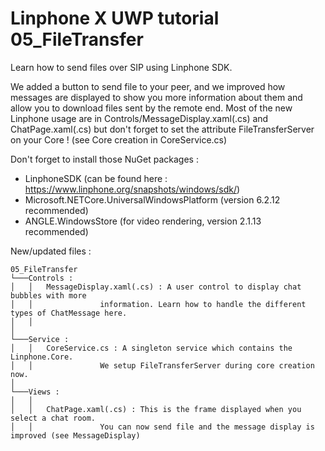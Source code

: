 ﻿Linphone X UWP tutorial 05_FileTransfer
========================================

Learn how to send files over SIP using Linphone SDK.

We added a button to send file to your peer, and we improved how messages are displayed to show 
you more information about them and allow you to download files sent by the remote end.
Most of the new Linphone usage are in Controls/MessageDisplay.xaml(.cs) and ChatPage.xaml(.cs) but don't
forget to set the attribute FileTransferServer on your Core ! (see Core creation in CoreService.cs)

Don't forget to install those NuGet packages :
 - LinphoneSDK (can be found here : https://www.linphone.org/snapshots/windows/sdk/)
 - Microsoft.NETCore.UniversalWindowsPlatform (version 6.2.12 recommended)
 - ANGLE.WindowsStore (for video rendering, version 2.1.13 recommended)

New/updated files :

```
05_FileTransfer
└───Controls :
│   │   MessageDisplay.xaml(.cs) : A user control to display chat bubbles with more
│   │               information. Learn how to handle the different types of ChatMessage here.
│   │
│
└───Service :
│   │   CoreService.cs : A singleton service which contains the Linphone.Core. 
│   │               We setup FileTransferServer during core creation now.
│
└───Views :
│   │    
│   │   ChatPage.xaml(.cs) : This is the frame displayed when you select a chat room.     
│   │               You can now send file and the message display is improved (see MessageDisplay)
```